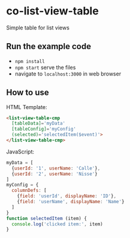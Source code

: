 # co-list-view-table

Simple table for list views

## Run the example code

- `npm install`
- `npm start` serve the files
- navigate to `localhost:3000` in web browser


## How to use

HTML Template:
```html
<list-view-table-cmp
  [tableData]='myData'
  [tableConfig]='myConfig'
  (selected)='selectedItem($event)'>
</list-view-table-cmp>
```

JavaScript:
```javascript
myData = [
  {userId: '1', userName: 'Calle'},
  {userId: '2', userName: 'Nisse'}
]
myConfig = {
  columnDefs: [
    {field: 'userId', displayName: 'ID'},
    {field: 'userName', displayName: 'Name'}
  ]
}
function selectedItem (item) {
  console.log('clicked item:', item)
}
```
